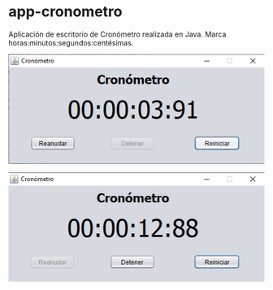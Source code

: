 # app-cronometro
Aplicación de escritorio de Cronómetro realizada en Java. Marca horas:minutos:segundos:centésimas.

![alt_text](https://github.com/marcosmap1998/app-cronometro/blob/master/img/cronometro.png)

![alt_text](https://github.com/marcosmap1998/app-cronometro/blob/master/img/cronometro2.png)
